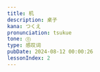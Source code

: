 ```yaml
---
title: 机
description: 桌子
kana: つくえ
pronunciation: tsukue
tone: ⓪
type: 感叹词
pubDate: 2024-08-12 00:00:26
lessonIndex: 2
---
```

